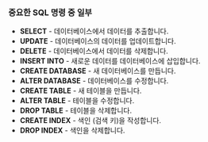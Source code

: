 ###  중요한 SQL 명령 중 일부

-   **SELECT** - 데이터베이스에서 데이터를 추출합니다.
-   **UPDATE** - 데이터베이스의 데이터를 업데이트합니다.
-   **DELETE** - 데이터베이스에서 데이터를 삭제합니다.
-   **INSERT INTO** - 새로운 데이터를 데이터베이스에 삽입합니다.
-   **CREATE DATABASE** - 새 데이터베이스를 만듭니다.
-   **ALTER DATABASE** - 데이터베이스를 수정합니다.
-   **CREATE TABLE** - 새 테이블을 만듭니다.
-   **ALTER TABLE** - 테이블을 수정합니다.
-   **DROP TABLE** - 테이블을 삭제합니다.
-   **CREATE INDEX** - 색인 (검색 키)을 작성합니다.
-   **DROP INDEX** - 색인을 삭제합니다.
<!--stackedit_data:
eyJoaXN0b3J5IjpbLTE2MjcwNjEwMDFdfQ==
-->